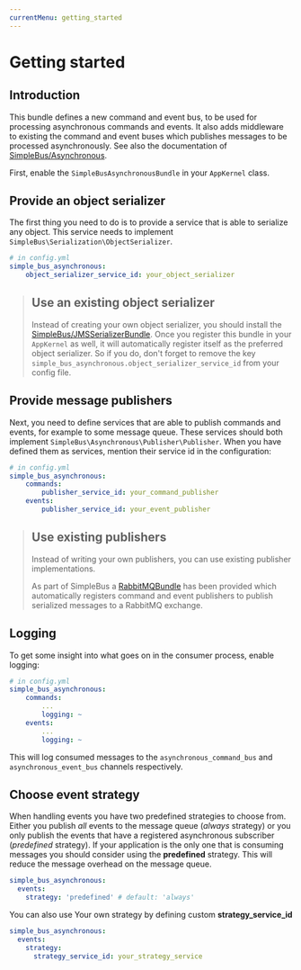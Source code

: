 ```yaml
---
currentMenu: getting_started
---
```


# Getting started

## Introduction

This bundle defines a new command and event bus, to be used for processing asynchronous commands and events. It
also adds middleware to existing the command and event buses which publishes messages to be processed asynchronously.
See also the documentation of [SimpleBus/Asynchronous](http://simplebus.github.io/Asynchronous).

First, enable the `SimpleBusAsynchronousBundle` in your `AppKernel` class.

## Provide an object serializer

The first thing you need to do is to provide a service that is able to serialize any object. This service needs to
implement `SimpleBus\Serialization\ObjectSerializer`.

```yaml
# in config.yml
simple_bus_asynchronous:
    object_serializer_service_id: your_object_serializer
```

> ## Use an existing object serializer
>
> Instead of creating your own object serializer, you should install the
> [SimpleBus/JMSSerializerBundle](https://github.com/SimpleBus/JMSSerializerBundle). Once you register this bundle in
> your `AppKernel` as well, it will automatically register itself as the preferred object serializer. So if you do,
> don't forget to remove the key `simple_bus_asynchronous.object_serializer_service_id` from your config file.

## Provide message publishers

Next, you need to define services that are able to publish commands and events, for example to some message queue.
These services should both implement `SimpleBus\Asynchronous\Publisher\Publisher`. When you have defined them as
services, mention their service id in the configuration:

```yaml
# in config.yml
simple_bus_asynchronous:
    commands:
        publisher_service_id: your_command_publisher
    events:
        publisher_service_id: your_event_publisher
```

> ## Use existing publishers
>
> Instead of writing your own publishers, you can use existing publisher implementations.
>
> As part of SimpleBus a [RabbitMQBundle](https://github.com/SimpleBus/RabbitMQBundle) has been provided which
> automatically registers command and event publishers to publish serialized messages to a RabbitMQ exchange.

## Logging

To get some insight into what goes on in the consumer process, enable logging:

```yaml
# in config.yml
simple_bus_asynchronous:
    commands:
        ...
        logging: ~
    events:
        ...
        logging: ~
```

This will log consumed messages to the `asynchronous_command_bus` and `asynchronous_event_bus` channels respectively.

## Choose event strategy

When handling events you have two predefined strategies to choose from. Either you publish *all* events to the message
queue (*always* strategy) or you only publish the events that have a registered asynchronous subscriber
(*predefined* strategy). If your application is the only one that is consuming messages you should consider using the
**predefined** strategy. This will reduce the message overhead on the message queue.

```yaml
simple_bus_asynchronous:
  events:
    strategy: 'predefined' # default: 'always'
```

You can also use Your own strategy by defining custom **strategy_service_id**

```yaml
simple_bus_asynchronous:
  events:
    strategy:
      strategy_service_id: your_strategy_service
```
